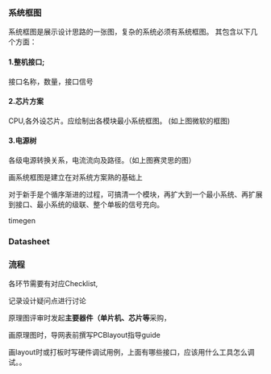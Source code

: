 ### **系统框图**

系统框图是展示设计思路的一张图，复杂的系统必须有系统框图。 其包含以下几个方面：&#x20;

#### **1.整机接口**;

接口名称，数量，接口信号

#### **2.芯片方案**

CPU,各外设芯片。应绘制出各模块最小系统框图。 (如上图微软的框图)

#### **3.电源树**

各级电源转换关系，电流流向及路径。（如上图赛灵思的图）

画系统框图是建立在对系统方案熟的基础上

对于新手是个循序渐进的过程，可搞清一个模块，再扩大到一个最小系统、再扩展到接口、最小系统的级联、整个单板的信号充向。

timegen

### **Datasheet**

### **流程**

各环节需要有对应Checklist,

记录设计疑问点进行讨论

原理图评审时发起**主要器件（单片机、芯片等**采购，

画原理图时，导网表前撰写PCBlayout指导guide

画layout时或打板时写硬件调试用例，上面有哪些接口，应该用什么工具怎么调试。。
